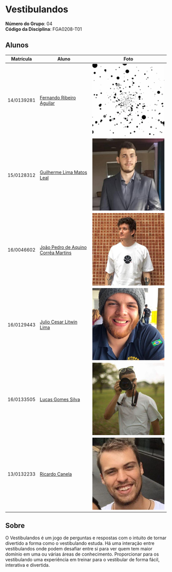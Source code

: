 # Vestibulandos

**Número do Grupo**: 04<br>
**Código da Disciplina**: FGA0208-T01<br>

## Alunos
|Matrícula | Aluno | Foto |
| -- | -- | -- |
| 14/0139281 | [Fernando Ribeiro Aguilar](https://github.com/fernand0aguilar)|![membro](docs/img/equipe/fernando.gif)|
| 15/0128312 | [Guilherme Lima Matos Leal](https://github.com/gleal17) |![membro](docs/img/equipe/guilherme.jpeg)|
| 16/0046602 | [João Pedro de Aquino Corrêa Martins](https://github.com/jpmartins201) |![membro](docs/img/equipe/joao.jpeg)|
| 16/0129443 | [Julio Cesar Litwin Lima](https://github.com/juliolitwin) |![membro](docs/img/equipe/julio.jpeg)|
| 16/0133505 | [Lucas Gomes Silva](https://github.com/lucasgomesgs0)|![membro](docs/img/equipe/lucas.jpeg)|
| 13/0132233 | [Ricardo Canela](https://github.com/ricardocanela)|![membro](docs/img/equipe/ricardo.jpg)|

## Sobre 
O Vestibulandos é um jogo de perguntas e respostas com o intuito de tornar divertido a forma como o vestibulando estuda. Há uma interação entre vestibulandos onde podem desafiar entre si para ver quem tem maior domínio em uma ou várias áreas de conhecimento. Proporcionar para os vestibulando uma experiência em treinar para o vestibular de forma fácil, interativa e divertida.

